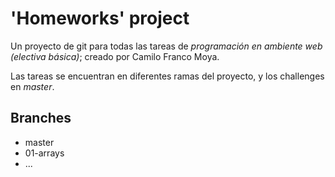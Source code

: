 # 'Homeworks' project

Un proyecto de git para todas las tareas de _programación en ambiente web (electiva básica)_; creado por Camilo Franco Moya.

Las tareas se encuentran en diferentes ramas del proyecto, y los challenges en _master_.

## Branches

- master
- 01-arrays
- ...
